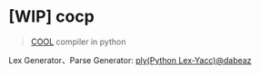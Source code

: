 # [WIP] cocp
> [COOL](https://web.stanford.edu/class/cs143/) compiler in python

Lex Generator、Parse Generator: [ply(Python Lex-Yacc)@dabeaz](https://github.com/dabeaz/ply)

